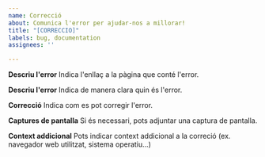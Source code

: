 ```yaml
---
name: Correcció
about: Comunica l'error per ajudar-nos a millorar!
title: "[CORRECCIO]"
labels: bug, documentation
assignees: ''

---
```


**Descriu l'error**
Indica l'enllaç a la pàgina que conté l'error.

**Descriu l'error**
Indica de manera clara quin és l'error.

**Correcció**
Indica com es pot corregir l'error.

**Captures de pantalla**
Si és necessari, pots adjuntar una captura de pantalla.


**Context addicional**
Pots indicar context addicional a la correció (ex. navegador web utilitzat, sistema operatiu...)
